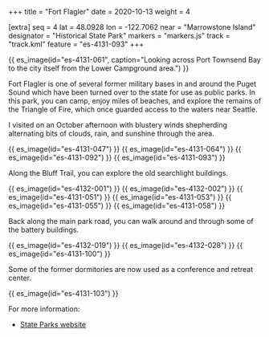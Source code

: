 +++
title = "Fort Flagler"
date = 2020-10-13
weight = 4

[extra]
seq = 4
lat = 48.0928
lon = -122.7062
near = "Marrowstone Island"
designator = "Historical State Park"
markers = "markers.js"
track = "track.kml"
feature = "es-4131-093"
+++

{{ es_image(id="es-4131-061", caption="Looking across Port Townsend Bay to the city itself from the Lower Campground area.") }}

Fort Flagler is one of several former military bases in and around the Puget Sound which have been turned over to the state for use as public parks. In this park, you can camp, enjoy miles of beaches, and explore the remains of the Triangle of Fire, which once guarded access to the waters near Seattle.

<!-- more -->

I visited on an October afternoon with blustery winds shepherding alternating bits of clouds, rain, and sunshine through the area.


{{ es_image(id="es-4131-047") }}
{{ es_image(id="es-4131-064") }}
{{ es_image(id="es-4131-092") }}
{{ es_image(id="es-4131-093") }}

Along the Bluff Trail, you can explore the old searchlight buildings.

{{ es_image(id="es-4132-001") }}
{{ es_image(id="es-4132-002") }}
{{ es_image(id="es-4131-051") }}
{{ es_image(id="es-4131-053") }}
{{ es_image(id="es-4131-055") }}
{{ es_image(id="es-4131-058") }}

Back along the main park road, you can walk around and through some of the battery buildings.

{{ es_image(id="es-4132-019") }}
{{ es_image(id="es-4132-028") }}
{{ es_image(id="es-4131-100") }}

Some of the former dormitories are now used as a conference and retreat center.

{{ es_image(id="es-4131-103") }}

For more information:

* [State Parks website](https://parks.state.wa.us/508/Fort-Flagler)
